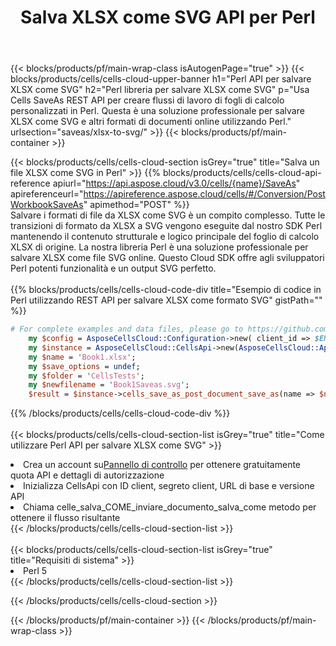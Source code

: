 ﻿---
title:  Salva XLSX come SVG API per Perl
description:  API cloud e SDK per Microsoft Excel e OpenOffice Calc. Converti foglio di calcolo in un altro file di formato.
url: /it/perl/saveas/xlsx-to-svg/
---
{{< blocks/products/pf/main-wrap-class isAutogenPage="true" >}}
{{< blocks/products/cells/cells-cloud-upper-banner h1="Perl API per salvare XLSX come SVG" h2="Perl libreria per salvare XLSX come SVG" p="Usa Cells SaveAs REST API per creare flussi di lavoro di fogli di calcolo personalizzati in Perl. Questa è una soluzione professionale per salvare XLSX come SVG e altri formati di documenti online utilizzando Perl." urlsection="saveas/xlsx-to-svg/" >}}
{{< blocks/products/pf/main-container >}}

{{< blocks/products/cells/cells-cloud-section isGrey="true" title="Salva un file XLSX come SVG in Perl" >}}
{{% blocks/products/cells/cells-cloud-api-reference apiurl="https://api.aspose.cloud/v3.0/cells/{name}/SaveAs" apireferenceurl="https://apireference.aspose.cloud/cells/#/Conversion/PostWorkbookSaveAs" apimethod="POST" %}}
<br/>
Salvare i formati di file da XLSX come SVG è un compito complesso. Tutte le transizioni di formato da XLSX a SVG vengono eseguite dal nostro SDK Perl mantenendo il contenuto strutturale e logico principale del foglio di calcolo XLSX di origine. La nostra libreria Perl è una soluzione professionale per salvare XLSX come file SVG online. Questo Cloud SDK offre agli sviluppatori Perl potenti funzionalità e un output SVG perfetto.
<br/>
<br/>
{{% blocks/products/cells/cells-cloud-code-div title="Esempio di codice in Perl utilizzando REST API per salvare XLSX come formato SVG" gistPath="" %}}
  
```perl
# For complete examples and data files, please go to https://github.com/aspose-cells-cloud/aspose-cells-cloud-perl/
    my $config = AsposeCellsCloud::Configuration->new( client_id => $ENV{'ProductClientId'}, client_secret => $ENV{'ProductClientSecret'});
    my $instance = AsposeCellsCloud::CellsApi->new(AsposeCellsCloud::ApiClient->new( $config));
    my $name = 'Book1.xlsx';
    my $save_options = undef;
    my $folder = 'CellsTests';
    my $newfilename = 'Book1Saveas.svg';
    $result = $instance->cells_save_as_post_document_save_as(name => $name,save_options => $save_options, newfilename => $newfilename, folder => $folder);
```
  
{{% /blocks/products/cells/cells-cloud-code-div %}}
<br/>
<br/>
{{< blocks/products/cells/cells-cloud-section-list isGrey="true" title="Come utilizzare Perl API per salvare XLSX come SVG" >}}
<li> Crea un account su<a href="https://dashboard.aspose.cloud/">Pannello di controllo</a> per ottenere gratuitamente quota API e dettagli di autorizzazione</li>
<li>Inizializza CellsApi con ID client, segreto client, URL di base e versione API</li>
<li>Chiama celle_salva_COME_inviare_documento_salva_come metodo per ottenere il flusso risultante</li>
{{< /blocks/products/cells/cells-cloud-section-list >}}
<br/>
<br/>
{{< blocks/products/cells/cells-cloud-section-list isGrey="true" title="Requisiti di sistema" >}}
<li>Perl 5</li>
{{< /blocks/products/cells/cells-cloud-section-list >}}

{{< /blocks/products/cells/cells-cloud-section >}}

{{< /blocks/products/pf/main-container >}}
{{< /blocks/products/pf/main-wrap-class >}}
